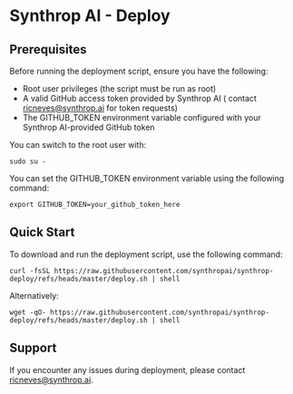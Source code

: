 # Synthrop AI - Deploy

## Prerequisites

Before running the deployment script, ensure you have the following:

- Root user privileges (the script must be run as root)
- A valid GitHub access token provided by Synthrop AI (
  contact [ricneves@synthrop.ai](mailto:ricneves@synthrop.ai) for token requests)
- The GITHUB_TOKEN environment variable configured with your Synthrop AI-provided GitHub token

You can switch to the root user with:

```shell
sudo su -
```

You can set the GITHUB_TOKEN environment variable using the following command:

```shell
export GITHUB_TOKEN=your_github_token_here
```

## Quick Start

To download and run the deployment script, use the following command:

```shell
curl -fsSL https://raw.githubusercontent.com/synthropai/synthrop-deploy/refs/heads/master/deploy.sh | shell
```

Alternatively:

```shell
wget -qO- https://raw.githubusercontent.com/synthropai/synthrop-deploy/refs/heads/master/deploy.sh | shell
```

## Support

If you encounter any issues during deployment, please contact [ricneves@synthrop.ai](mailto:ricneves@synthrop.ai).

